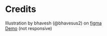 # Credits
Illustration by bhavesh (@bhavesus2) on [figma](https://www.figma.com/community/file/1060807423607216612)  
[Demo](https://gobwah.github.io/sipin) (not responsive)
